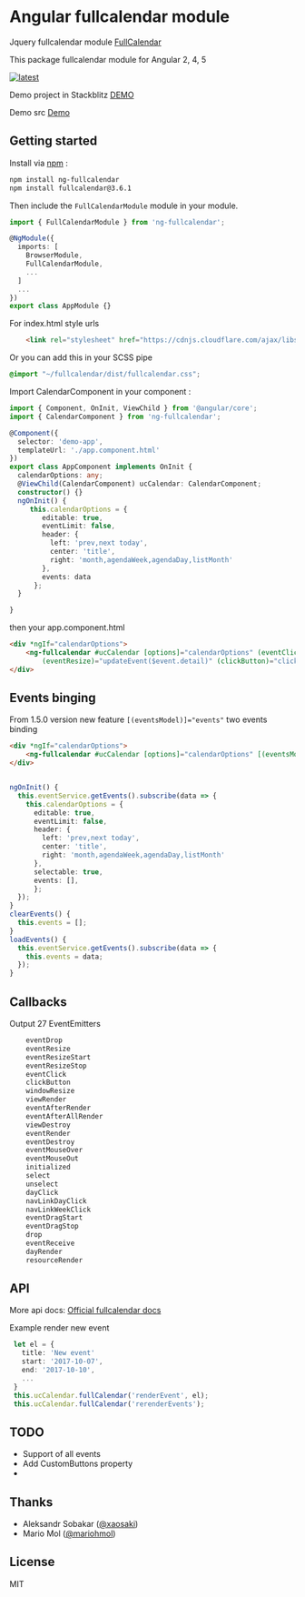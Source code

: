 # Angular fullcalendar module
Jquery fullcalendar module [FullCalendar](https://fullcalendar.io) 

This package fullcalendar module for Angular 2, 4, 5

[![latest](https://img.shields.io/npm/v/ng-fullcalendar/latest.svg)](http://npmjs.com/package/ng-fullcalendar) 

Demo project in Stackblitz [DEMO](https://stackblitz.com/edit/ng-fullcalendar-demo)

Demo src [Demo](https://github.com/Jamaks/ng-fullcalendar-demo)
## Getting started

Install via [npm](http://npmjs.com) :

```bash
npm install ng-fullcalendar
npm install fullcalendar@3.6.1
```

Then include the `FullCalendarModule` module in your module.

```typescript
import { FullCalendarModule } from 'ng-fullcalendar';

@NgModule({
  imports: [
    BrowserModule,
    FullCalendarModule,
    ...
  ]
  ...
})
export class AppModule {}
```
For index.html style urls

```html
    <link rel="stylesheet" href="https://cdnjs.cloudflare.com/ajax/libs/fullcalendar/3.6.1/fullcalendar.min.css">
```

Or you can add this in your SCSS pipe 

```scss
@import "~/fullcalendar/dist/fullcalendar.css";
```

Import CalendarComponent in your component :

```typescript
import { Component, OnInit, ViewChild } from '@angular/core';
import { CalendarComponent } from 'ng-fullcalendar';

@Component({
  selector: 'demo-app',
  templateUrl: './app.component.html'
})
export class AppComponent implements OnInit {
  calendarOptions: any;
  @ViewChild(CalendarComponent) ucCalendar: CalendarComponent;
  constructor() {}
  ngOnInit() {
     this.calendarOptions = {
        editable: true,
        eventLimit: false,
        header: {
          left: 'prev,next today',
          center: 'title',
          right: 'month,agendaWeek,agendaDay,listMonth'
        },
        events: data
      };
  }

}
```
then your app.component.html

```html
<div *ngIf="calendarOptions">
    <ng-fullcalendar #ucCalendar [options]="calendarOptions" (eventClick)="eventClick($event.detail)" (eventDrop)="updateEvent($event.detail)"
        (eventResize)="updateEvent($event.detail)" (clickButton)="clickButton($event.detail)"></ng-fullcalendar>
</div>
```

## Events binging

From 1.5.0 version new feature `[(eventsModel)]="events"` two events binding

```html
<div *ngIf="calendarOptions">
    <ng-fullcalendar #ucCalendar [options]="calendarOptions" [(eventsModel)]="events"></ng-fullcalendar>
</div>
```

```ts

ngOnInit() {
  this.eventService.getEvents().subscribe(data => {
    this.calendarOptions = {
      editable: true,
      eventLimit: false,
      header: {
        left: 'prev,next today',
        center: 'title',
        right: 'month,agendaWeek,agendaDay,listMonth'
      },
      selectable: true,
      events: [],
      };
  });
}
clearEvents() {
  this.events = [];
}
loadEvents() {
  this.eventService.getEvents().subscribe(data => {
    this.events = data;
  });
}

```

## Callbacks
Output 27 EventEmitters
```typescript
    eventDrop
    eventResize
    eventResizeStart
    eventResizeStop
    eventClick
    clickButton
    windowResize
    viewRender
    eventAfterRender
    eventAfterAllRender
    viewDestroy
    eventRender
    eventDestroy
    eventMouseOver
    eventMouseOut
    initialized
    select
    unselect
    dayClick
    navLinkDayClick
    navLinkWeekClick
    eventDragStart
    eventDragStop
    drop
    eventReceive
    dayRender
    resourceRender
  ```
## API

More api docs: [Official fullcalendar docs](https://fullcalendar.io/docs/)

Example render new event
```typescript
 let el = {
   title: 'New event'
   start: '2017-10-07',
   end: '2017-10-10',
   ...
 }
 this.ucCalendar.fullCalendar('renderEvent', el);
 this.ucCalendar.fullCalendar('rerenderEvents');
```

## TODO

 - Support of all events
 - Add CustomButtons property
 - 


## Thanks

- Aleksandr Sobakar ([@xaosaki](https://github.com/xaosaki))
- Mario Mol ([@mariohmol](https://github.com/mariohmol))

## License

MIT
